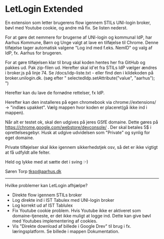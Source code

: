 # LetLogin Extended
En extension som letter brugerens flow igennem STILs UNI-login broker, bøvl med Youtube cookie, og andre må fix. Se listen nederst.

For at gøre det nemmere for brugerne af UNI-login og kommunal IdP, har Aarhus Kommune, Børn og Unge valgt at lave en tilføjelse til Chrome. Denne tilføjelse tager automatisk valgene "Log ind med f.eks. NemID" og valg af IdP, fx. Aarhus for brugeren.

For at gøre tilføjelsen klar til brug skal koden hentes her fra GitHub og pakkes ud. Pak zip-filen ud. Herefter skal id'et fra STILs IdP vælger ændres i broker.js på linje 74. Se /docs/idp-liste.txt - eller find den i kildekoden på broker.unilogin.dk. (søg efter " selectedIdp.setAttribute("value", "aarhus"); ")

Herefter kan du lave de fornødne rettelser, fx IdP.

Herefter kan den installeres på egen chromebook via chrome://extensions/ -> "indlæs upakket". Vælg mappen hvor koden er placeret(gå ikke ind i mappen).

Når alt er testet ok, skal den udgives på jeres GSfE domaine. Dette gøres på https://chrome.google.com/webstore/devconsole/ . Der skal betales 5$ i oprettelsesgebyr. Husk at udgive udvidelsen som "Private" og synlig for eget domaine.

Private tilføjelser skal ikke igennem sikkerhedstjek osv, så det er ikke vigtigt at få udfyldt alle felter.

Held og lykke med at sætte det i sving :-)

Søren Torp tkso@aarhus.dk

****************************
Hvilke problemer kan LetLogin afhjælpe?
* Direkte flow igennem STILs broker
* Log direkte ind i IST Tabulex med UNI-login broker
* Log korrekt ud af IST Tablulex
* Fix Youtube cookie problem. Hvis Youtube ikke er aktiveret som domaine-tjeneste, er det ikke muligt at logge ind. Dette kan give bøvl med Youtubes implementering af cookies.
* Vis "Direkte download af billede i Google Drev" til brug i fx. læringsplatform. Se billede i mappen Dokumentation.


